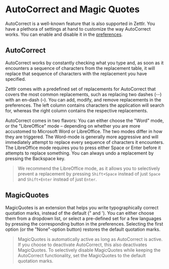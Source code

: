 # AutoCorrect and Magic Quotes

AutoCorrect is a well-known feature that is also supported in Zettlr. You have a plethora of settings at hand to customize the way AutoCorrect works. You can enable and disable it in the [preferences](../reference/settings.md).

## AutoCorrect

AutoCorrect works by constantly checking what you type and, as soon as it encounters a sequence of characters from the replacement table, it will replace that sequence of characters with the replacement you have specified.

Zettlr comes with a predefined set of replacements for AutoCorrect that covers the most common replacements, such as replacing two dashes (--) with an en-dash (–). You can add, modify, and remove replacements in the preferences. The left column contains characters the application will search for, whereas the right column contains the respective replacements.

AutoCorrect comes in two flavors: You can either choose the "Word" mode, or the "LibreOffice" mode – depending on whether you are more accustomed to Microsoft Word or LibreOffice. The two modes differ in how they are triggered. The Word-mode is generally more aggressive and will immediately attempt to replace every sequence of characters it encounters. The LibreOffice mode requires you to press either Space or Enter before it attempts to replace something. You can always undo a replacement by pressing the Backspace key.

> We recommend the LibreOffice mode, as it allows you to selectively prevent a replacement by pressing `Shift+Space` instead of just `Space` and `Shift+Enter` instead of just `Enter`.

## MagicQuotes

MagicQuotes is an extension that helps you write typographically correct quotation marks, instead of the default (" and '). You can either choose them from a dropdown list, or select a pre-defined set for a few languages by pressing the corresponding button in the preferences. Selecting the first option (or the "None"-option button) restores the default quotation marks.

> MagicQuotes is automatically active as long as AutoCorrect is active. If you choose to deactivate AutoCorrect, this also deactivates MagicQuotes. To selectively disable MagicQuotes while keeping the AutoCorrect functionality, set the MagicQuotes to the default quotation marks.
